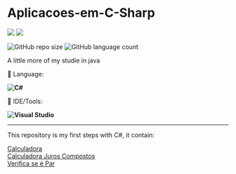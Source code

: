 # Aplicacoes-em-C-Sharp

<p align="left">

  <a href="https://www.linkedin.com/in/vin%C3%ADcius-valle-beraldo-9b85a2208/" alt="Linkedin">
  <img src="https://img.shields.io/badge/-Linkedin-0e76a8?style=flat-square&logo=Linkedin&logoColor=white&link=" /></a>

  <a href="https://www.instagram.com/marquis_cthulhu_styles/" alt="Instagram">
  <img src="https://img.shields.io/badge/-Instagram-DF0174?style=flat-square&labelColor=DF0174&logo=instagram&logoColor=white&link=LINK-DO-SEU-INSTAGRAM"/></a>
</p>  

![GitHub repo size](https://img.shields.io/github/repo-size/VitorDietrich-Coder/Aplicacoes-em-C-Sharp?style=for-the-badge)
![GitHub language count](https://img.shields.io/github/languages/count/VitorDietrich-Coder/Aplicacoes-em-C-Sharp?style=for-the-badge)

A little more of my studie in java

<p align="left">
  🦄 Language: <strong> 
  
  ![C#](https://img.shields.io/badge/C%23-239120?style=for-the-badge&logo=c-sharp&logoColor=white)
  </strong>
</p>

<p align="left">
  💼 IDE/Tools: <strong>
  
  ![Visual Studio](https://img.shields.io/badge/Visual_Studio-5C2D91?style=for-the-badge&logo=visual%20studio&logoColor=white)
  
  </strong>
</p>
<hr>

This repository is my first steps with C#, it contain:

[Calculadora](https://github.com/VitorDietrich-Coder/Aplicacoes-em-C-Sharp/blob/main/Calculadora/Form1.cs)
<br>
[Calculadora Juros Compostos](https://github.com/VitorDietrich-Coder/Aplicacoes-em-C-Sharp/blob/main/Calculadorajuroscompostos/Form1.cs)
<br>
[Verifica se é Par](https://github.com/VitorDietrich-Coder/Aplicacoes-em-C-Sharp/blob/main/VerificaPar/Form1.cs)

